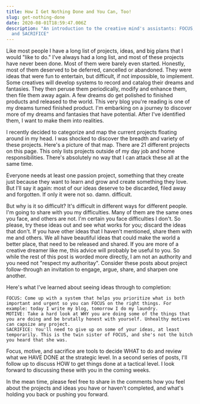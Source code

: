 ```yaml
---
title: How I Get Nothing Done and You Can, Too!
slug: get-nothing-done
date: 2020-08-01T18:59:47.006Z
description: "An introduction to the creative mind's assistants: FOCUS, MOTIVE,
  and SACRIFICE"
---
```



Like most people I have a long list of projects, ideas, and big plans that I would "like to do." I've always had a long list, and most of these projects have never been done. Most of them were barely even started. Honestly, most of them deserved to be deferred, cancelled or abandoned.  They were ideas that were fun to entertain, but difficult, if not impossible, to implement. Some creatives will develop systems to record and catalog their dreams and fantasies.  They then peruse them periodically, modify and enhance them, then file them away again.  A few dreams do get polished to finished products and released to the world. This very blog you're reading is one of my dreams turned finished product. I'm embarking on a journey to discover more of my dreams and fantasies that have potential. After I've identified them, I want to make them into realities.  

I recently decided to categorize and map the current projects floating around in my head.  I was shocked to discover the breadth and variety of these projects. Here's a picture of that map.  There are 21 different projects on this page.  This only lists projects outside of my day job and home responsibilities. There's absolutely no way that I can attack these all at the same time.

Everyone needs at least one passion project, something that they create just because they want to learn and grow and create something they love. But I'll say it again: most of our ideas deserve to be discarded, filed away and forgotten. If only it were not so. damn. difficult.

But why is it so difficult? It's difficult in different ways for different people. I'm going to share with you my difficulties. Many of them are the same ones you face, and others are not. I'm certain you face difficulties I don't. So please, try these ideas out and see what works for you; discard the ideas that don't.  If you have other ideas that I haven't mentioned, share them with me and others.  We all have beautiful ideas that could make the world a better place, that need to be released and shared. If you are more of a creative dreamer like me, this advice will probably be useful to you. So while the rest of this post is worded more directly, I am not an authority and you need not "respect my authoritay". Consider these posts about project follow-through an invitation to engage, argue, share, and sharpen one another.

Here's what I've learned about seeing ideas through to completion:

    FOCUS: Come up with a system that helps you prioritize what is both important and urgent so you can FOCUS on the right things. For example: today I write my blog, tomorrow I do my laundry.
    MOTIVE: Take a hard look at WHY you are doing some of the things that you are doing and be brutally honest with yourself. Unhealthy motives can capsize any project.
    SACRIFICE: You'll need to give up on some of your ideas, at least temporarily. This is the twin sister of FOCUS, and she's not the bitch you heard that she was.

Focus, motive, and sacrifice are tools to decide WHAT to do and review what we HAVE DONE at the strategic level.  In a second series of posts, I'll follow up to discuss HOW to get things done at a tactical level. I look forward to discussing these with you in the coming weeks.

In the mean time, please feel free to share in the comments how you feel about the projects and ideas you have or haven't completed, and what's holding you back or pushing you forward.
